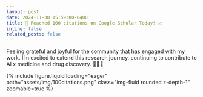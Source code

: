 ```yaml
---
layout: post
date: 2024-11-30 15:59:00-0400
title: 🎉 Reached 100 citations on Google Scholar Today! 📈
inline: false
related_posts: false
---
```


Feeling grateful and joyful for the community that has engaged with my work. I’m excited to extend this research journey, continuing to contribute to AI x medicine and drug discovery. 🧬🤖💊

<div style="max-width:600px;">
{% include figure.liquid loading="eager" path="assets/img/100citations.png" class="img-fluid rounded z-depth-1" zoomable=true %}
</div>